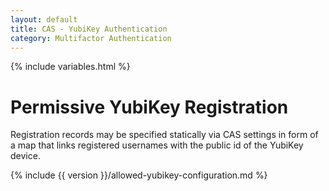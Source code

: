 ```yaml
---
layout: default
title: CAS - YubiKey Authentication
category: Multifactor Authentication
---
```


{% include variables.html %}

# Permissive YubiKey Registration

Registration records may be specified statically via CAS settings in form of a map that links registered usernames 
with the public id of the YubiKey device. 

{% include {{ version }}/allowed-yubikey-configuration.md %}

